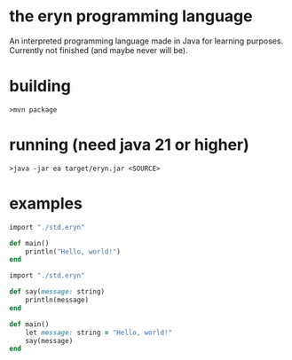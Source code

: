 # the eryn programming language

An interpreted programming language made in Java for learning purposes. Currently not finished (and maybe never will be).

# building
``>mvn package``

# running (need java 21 or higher)
``>java -jar ea target/eryn.jar <SOURCE>``

# examples
```ruby
import "./std.eryn"

def main()
    println("Hello, world!")
end
```

```ruby
import "./std.eryn"

def say(message: string)
    println(message)
end

def main()
    let message: string = "Hello, world!"
    say(message)
end
```
